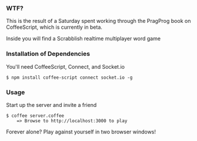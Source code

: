 ### WTF?

This is the result of a Saturday spent working through the PragProg book on
CoffeeScript, which is currently in beta.

Inside you will find a Scrabblish realtime multiplayer word game

### Installation of Dependencies

You'll need CoffeeScript, Connect, and Socket.io

    $ npm install coffee-script connect socket.io -g

### Usage

Start up the server and invite a friend

    $ coffee server.coffee
		=> Browse to http://localhost:3000 to play

Forever alone? Play against yourself in two browser windows!

